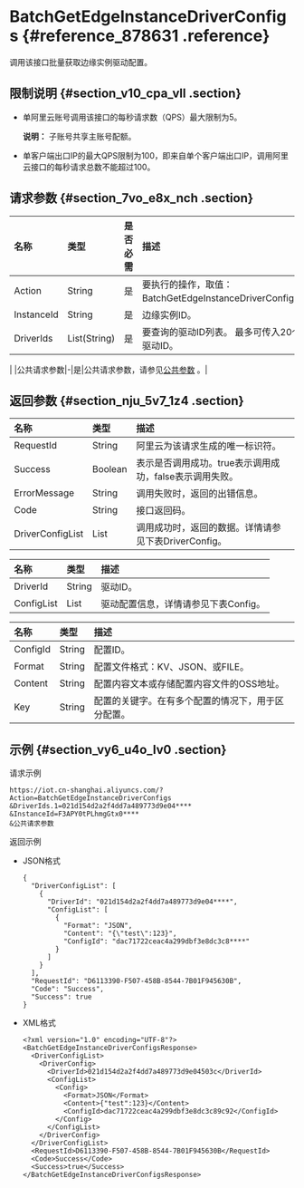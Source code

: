 # BatchGetEdgeInstanceDriverConfigs {#reference_878631 .reference}

调用该接口批量获取边缘实例驱动配置。

## 限制说明 {#section_v10_cpa_vll .section}

-   单阿里云账号调用该接口的每秒请求数（QPS）最大限制为5。

    **说明：** 子账号共享主账号配额。

-   单客户端出口IP的最大QPS限制为100，即来自单个客户端出口IP，调用阿里云接口的每秒请求总数不能超过100。

## 请求参数 {#section_7vo_e8x_nch .section}

|名称|类型|是否必需|描述|
|:-|:-|:---|:-|
|Action|String|是|要执行的操作，取值：BatchGetEdgeInstanceDriverConfigs。|
|InstanceId|String|是|边缘实例ID。|
|DriverIds|List\(String\)|是|要查询的驱动ID列表。 最多可传入20个驱动ID。

 |
|公共请求参数|-|是|公共请求参数，请参见[公共参数](cn.zh-CN/云端开发指南/云端API参考/公共参数.md#) 。|

## 返回参数 {#section_nju_5v7_1z4 .section}

|名称|类型|描述|
|:-|:-|:-|
|RequestId|String|阿里云为该请求生成的唯一标识符。|
|Success|Boolean|表示是否调用成功。true表示调用成功，false表示调用失败。|
|ErrorMessage|String|调用失败时，返回的出错信息。|
|Code|String|接口返回码。|
|DriverConfigList|List|调用成功时，返回的数据。详情请参见下表DriverConfig。|

|名称|类型|描述|
|:-|:-|:-|
|DriverId|String|驱动ID。|
|ConfigList|List|驱动配置信息，详情请参见下表Config。|

|名称|类型|描述|
|:-|:-|:-|
|ConfigId|String|配置ID。|
|Format|String|配置文件格式：KV、JSON、或FILE。|
|Content|String|配置内容文本或存储配置内容文件的OSS地址。|
|Key|String|配置的关键字。在有多个配置的情况下，用于区分配置。|

## 示例 {#section_vy6_u4o_lv0 .section}

请求示例

``` {#codeblock_6qu_7vx_dem}
https://iot.cn-shanghai.aliyuncs.com/?Action=BatchGetEdgeInstanceDriverConfigs
&DriverIds.1=021d154d2a2f4dd7a489773d9e04****
&InstanceId=F3APY0tPLhmgGtx0****
&公共请求参数
```

返回示例

-   JSON格式

    ``` {#codeblock_69x_ofn_dnc}
    {
      "DriverConfigList": [
        {
          "DriverId": "021d154d2a2f4dd7a489773d9e04****",
          "ConfigList": [
            {
              "Format": "JSON",
              "Content": "{\"test\":123}",
              "ConfigId": "dac71722ceac4a299dbf3e8dc3c8****"
            }
          ]
        }
      ],
      "RequestId": "D6113390-F507-458B-8544-7B01F945630B",
      "Code": "Success",
      "Success": true
    }
    ```

-   XML格式

    ``` {#codeblock_f6y_blp_sol}
    <?xml version="1.0" encoding="UTF-8"?>
    <BatchGetEdgeInstanceDriverConfigsResponse>
      <DriverConfigList>
        <DriverConfig>
          <DriverId>021d154d2a2f4dd7a489773d9e04503c</DriverId>
          <ConfigList>
            <Config>
              <Format>JSON</Format>
              <Content>{"test":123}</Content>
              <ConfigId>dac71722ceac4a299dbf3e8dc3c89c92</ConfigId>
            </Config>
          </ConfigList>
        </DriverConfig>
      </DriverConfigList>
      <RequestId>D6113390-F507-458B-8544-7B01F945630B</RequestId>
      <Code>Success</Code>
      <Success>true</Success>
    </BatchGetEdgeInstanceDriverConfigsResponse>
    ```


